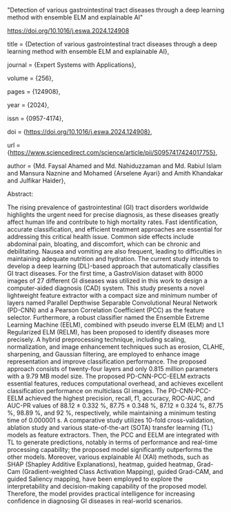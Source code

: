 "Detection of various gastrointestinal tract diseases through a deep learning method with ensemble ELM and explainable AI"

https://doi.org/10.1016/j.eswa.2024.124908

title = {Detection of various gastrointestinal tract diseases through a deep learning method with ensemble ELM and explainable AI},

journal = {Expert Systems with Applications},

volume = {256},

pages = {124908},

year = {2024},

issn = {0957-4174},

doi = {https://doi.org/10.1016/j.eswa.2024.124908},

url = {https://www.sciencedirect.com/science/article/pii/S0957417424017755},

author = {Md. Faysal Ahamed and Md. Nahiduzzaman and Md. Rabiul Islam and Mansura Naznine and Mohamed {Arselene Ayari} and Amith Khandakar and Julfikar Haider},

Abstract:

The rising prevalence of gastrointestinal (GI) tract disorders worldwide highlights the urgent need for precise diagnosis, as these diseases greatly affect human life and contribute to high mortality rates. Fast identification, accurate classification, and efficient treatment approaches are essential for addressing this critical health issue. Common side effects include abdominal pain, bloating, and discomfort, which can be chronic and debilitating. Nausea and vomiting are also frequent, leading to difficulties in maintaining adequate nutrition and hydration. The current study intends to develop a deep learning (DL)-based approach that automatically classifies GI tract diseases. For the first time, a GastroVision dataset with 8000 images of 27 different GI diseases was utilized in this work to design a computer-aided diagnosis (CAD) system. This study presents a novel lightweight feature extractor with a compact size and minimum number of layers named Parallel Depthwise Separable Convolutional Neural Network (PD-CNN) and a Pearson Correlation Coefficient (PCC) as the feature selector. Furthermore, a robust classifier named the Ensemble Extreme Learning Machine (EELM), combined with pseudo inverse ELM (ELM) and L1 Regularized ELM (RELM), has been proposed to identify diseases more precisely. A hybrid preprocessing technique, including scaling, normalization, and image enhancement techniques such as erosion, CLAHE, sharpening, and Gaussian filtering, are employed to enhance image representation and improve classification performance. The proposed approach consists of twenty-four layers and only 0.815 million parameters with a 9.79 MB model size. The proposed PD-CNN-PCC-EELM extracts essential features, reduces computational overhead, and achieves excellent classification performance on multiclass GI images. The PD-CNN-PCC-EELM achieved the highest precision, recall, f1, accuracy, ROC-AUC, and AUC-PR values of 88.12 ± 0.332 %, 87.75 ± 0.348 %, 87.12 ± 0.324 %, 87.75 %, 98.89 %, and 92 %, respectively, while maintaining a minimum testing time of 0.000001 s. A comparative study utilizes 10-fold cross-validation, ablation study and various state-of-the-art (SOTA) transfer learning (TL) models as feature extractors. Then, the PCC and EELM are integrated with TL to generate predictions, notably in terms of performance and real-time processing capability; the proposed model significantly outperforms the other models. Moreover, various explainable AI (XAI) methods, such as SHAP (Shapley Additive Explanations), heatmap, guided heatmap, Grad-Cam (Gradient-weighted Class Activation Mapping), guided Grad-CAM, and guided Saliency mapping, have been employed to explore the interpretability and decision-making capability of the proposed model. Therefore, the model provides practical intelligence for increasing confidence in diagnosing GI diseases in real-world scenarios.

